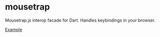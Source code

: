 # mousetrap
Mousetrap.js interop facade for Dart. Handles keybindings in your browser.

[Example](https://thosakwe.github.io/mousetrap)